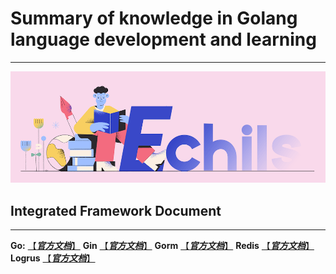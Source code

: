 # Summary of knowledge in Golang language development and learning

****

<p align="center">
  <a>
   <img alt="Framework" src="ECHILS.PNG">
  </a>
</p>

## Integrated Framework Document

****

**Go:** [【***官方文档***】](https://studygolang.com/pkgdoc)
**Gin** [【***官方文档***】](https://gin-gonic.com/zh-cn/docs/)
**Gorm** [【***官方文档***】](https://gorm.io/zh_CN/docs/)
**Redis** [【***官方文档***】](https://redis.uptrace.dev/zh/guide/)
**Logrus** [【***官方文档***】](https://pkg.go.dev/github.com/sirupsen/logrus#section-readme)